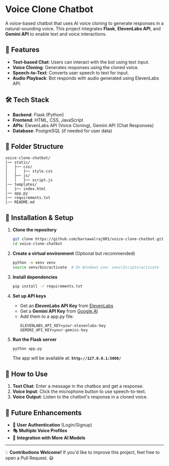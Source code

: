 # Voice Clone Chatbot

A voice-based chatbot that uses AI voice cloning to generate responses in a natural-sounding voice. This project integrates **Flask**, **ElevenLabs API**, and **Gemini API** to enable text and voice interactions.

## 🚀 Features
- **Text-based Chat**: Users can interact with the bot using text input.
- **Voice Cloning**: Generates responses using the cloned voice.
- **Speech-to-Text**: Converts user speech to text for input.
- **Audio Playback**: Bot responds with audio generated using ElevenLabs API.

## 🛠️ Tech Stack
- **Backend**: Flask (Python)
- **Frontend**: HTML, CSS, JavaScript
- **APIs**: ElevenLabs API (Voice Cloning), Gemini API (Chat Responses)
- **Database**: PostgreSQL (if needed for user data)

## 📂 Folder Structure
```
voice-clone-chatbot/
│── static/
│   ├── css/
│   │   ├── style.css
│   ├── js/
│   │   ├── script.js
│── templates/
│   ├── index.html
│── app.py
│── requirements.txt
│── README.md
```

## 🔧 Installation & Setup
1. **Clone the repository**
   ```sh
   git clone https://github.com/barnawalraj001/voice-clone-chatbot.git
   cd voice-clone-chatbot
   ```

2. **Create a virtual environment** (Optional but recommended)
   ```sh
   python -m venv venv
   source venv/bin/activate  # On Windows use: venv\Scripts\activate
   ```

3. **Install dependencies**
   ```sh
   pip install -r requirements.txt
   ```

4. **Set up API keys**
   - Get an **ElevenLabs API Key** from [ElevenLabs](https://elevenlabs.io)
   - Get a **Gemini API Key** from [Google AI](https://ai.google.dev)
   - Add them to a app.py file:
     ```
     ELEVENLABS_API_KEY=your-elevenlabs-key
     GEMINI_API_KEY=your-gemini-key
     ```

5. **Run the Flask server**
   ```sh
   python app.py
   ```
   The app will be available at: **`http://127.0.0.1:5000/`**

## 🎤 How to Use
1. **Text Chat**: Enter a message in the chatbox and get a response.
2. **Voice Input**: Click the microphone button to use speech-to-text.
3. **Voice Output**: Listen to the chatbot's response in a cloned voice.

## 📌 Future Enhancements
- 🌟 **User Authentication** (Login/Signup)
- 🎭 **Multiple Voice Profiles**
- 🔄 **Integration with More AI Models**



---

💡 **Contributions Welcome!** If you'd like to improve this project, feel free to open a Pull Request. 😃

